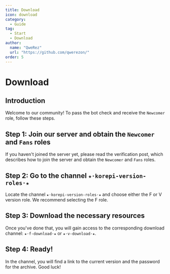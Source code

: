 ```yaml
---
title: Download
icon: download
category:
  - Guide
tag:
  - Start
  - Download
author:
  name: "QweRez"
  url: "https://github.com/qwerezon/"
order: 5
---
```


# Download

## Introduction

Welcome to our community! To pass the bot check and receive the `Newcomer` role, follow these steps.

## Step 1: Join our server and obtain the `Newcomer` and `Fans` roles

If you haven't joined the server yet, please read the verification post, which describes how to join the server and obtain the `Newcomer` and `Fans` roles.

## Step 2: Go to the channel `★⋅korepi-version-roles⋅★`

Locate the channel `★⋅korepi-version-roles⋅★` and choose either the F or V version role. We recommend selecting the F role.

## Step 3: Download the necessary resources

Once you've done that, you will gain access to the corresponding download channel: `★⋅f-download⋅★` or `★⋅v-download⋅★`.

## Step 4: Ready!

In the channel, you will find a link to the current version and the password for the archive. Good luck!